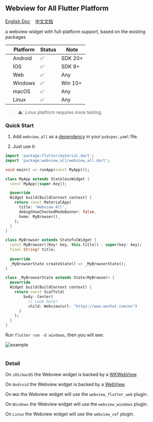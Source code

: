 ## Webview for All Flutter Platform  

[English Doc](https://github.com/moluopro/webview_all/blob/main/README.md) &nbsp;&nbsp;&nbsp;[中文文档](https://github.com/moluopro/webview_all/blob/main/README.ZH.md)  

a webview widget with full-platform support, based on the existing packages  

|| Platform | Status   | Note     |
|-| -------- | -------- | -------- |
|| Android  | ✅      | SDK 20+  |
|| IOS      | ✅      | SDK 9+   |
|| Web      | ✅      | Any      |
|| Windows  | ✅      | Win 10+  |
|| macOS    | ✅      | Any      |
|| Linux    | ✅      | Any      |
  
> ⚠: Linux platform requires more testing.  

### Quick Start  

1. Add `webview_all` as a [dependency](https://pub.dev/packages/webview_all/install) in your `pubspec.yaml` file.  

2. Just use it:   

```dart
import 'package:flutter/material.dart';
import 'package:webview_all/webview_all.dart';

void main() => runApp(const MyApp());

class MyApp extends StatelessWidget {
  const MyApp({super.key});

  @override
  Widget build(BuildContext context) {
    return const MaterialApp(
      title: 'Webview All',
      debugShowCheckedModeBanner: false,
      home: MyBrowser(),
    );
  }
}

class MyBrowser extends StatefulWidget {
  const MyBrowser({Key? key, this.title}) : super(key: key);
  final String? title;
  
  @override
  _MyBrowserState createState() => _MyBrowserState();
}

class _MyBrowserState extends State<MyBrowser> {
  @override
  Widget build(BuildContext context) {
    return const Scaffold(
        body: Center(
          // Look here!  
          child: Webview(url: "https://www.wechat.com/en")
      )
    );
  }
}
```   

Run `flutter run -d windows`, then you will see:  

![example](https://s1.ax1x.com/2023/07/24/pCOJIN4.png)  
<br>

### Detail  

On `iOS/macOS` the Webview widget is backed by a [WKWebView](https://developer.apple.com/documentation/webkit/wkwebview).  

On `Android` the Webview widget is backed by a [WebView](https://developer.android.com/reference/android/webkit/WebView).  

On `Web` the Webview widget will use the `webview_flutter_web` plugin.   

On `Windows` the Webview widget will use the `webview_windows` plugin.   

On `Linux` the Webview widget will use the `webview_cef` plugin.   
